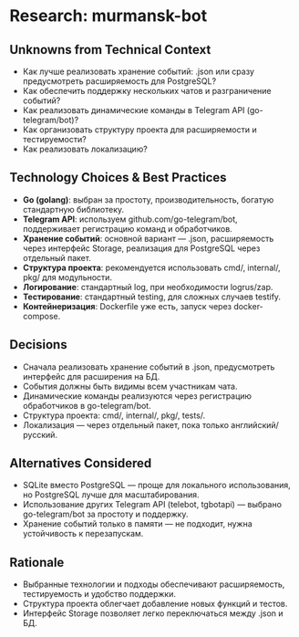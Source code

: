 # Research: murmansk-bot

## Unknowns from Technical Context
- Как лучше реализовать хранение событий: .json или сразу предусмотреть расширяемость для PostgreSQL?
- Как обеспечить поддержку нескольких чатов и разграничение событий?
- Как реализовать динамические команды в Telegram API (go-telegram/bot)?
- Как организовать структуру проекта для расширяемости и тестируемости?
- Как реализовать локализацию?

## Technology Choices & Best Practices
- **Go (golang)**: выбран за простоту, производительность, богатую стандартную библиотеку.
- **Telegram API**: используем github.com/go-telegram/bot, поддерживает регистрацию команд и обработчиков.
- **Хранение событий**: основной вариант — .json, расширяемость через интерфейс Storage, реализация для PostgreSQL через отдельный пакет.
- **Структура проекта**: рекомендуется использовать cmd/, internal/, pkg/ для модульности.
- **Логирование**: стандартный log, при необходимости logrus/zap.
- **Тестирование**: стандартный testing, для сложных случаев testify.
- **Контейнеризация**: Dockerfile уже есть, запуск через docker-compose.

## Decisions
- Сначала реализовать хранение событий в .json, предусмотреть интерфейс для расширения на БД.
- События должны быть видимы всем участникам чата.
- Динамические команды реализуются через регистрацию обработчиков в go-telegram/bot.
- Структура проекта: cmd/, internal/, pkg/, tests/.
- Локализация — через отдельный пакет, пока только английский/русский.

## Alternatives Considered
- SQLite вместо PostgreSQL — проще для локального использования, но PostgreSQL лучше для масштабирования.
- Использование других Telegram API (telebot, tgbotapi) — выбрано go-telegram/bot за простоту и поддержку.
- Хранение событий только в памяти — не подходит, нужна устойчивость к перезапускам.

## Rationale
- Выбранные технологии и подходы обеспечивают расширяемость, тестируемость и удобство поддержки.
- Структура проекта облегчает добавление новых функций и тестов.
- Интерфейс Storage позволяет легко переключаться между .json и БД.
